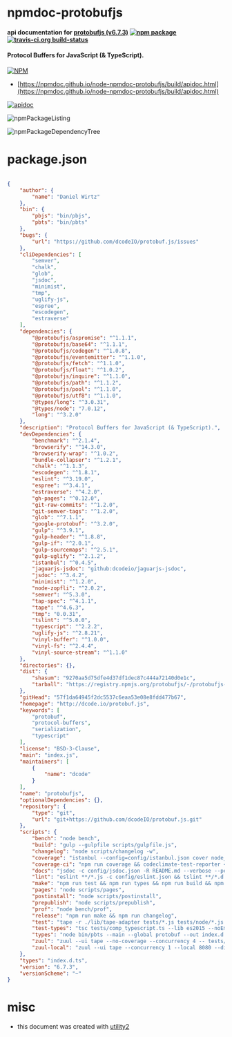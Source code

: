 # npmdoc-protobufjs

#### api documentation for  [protobufjs (v6.7.3)](http://dcode.io/protobuf.js)  [![npm package](https://img.shields.io/npm/v/npmdoc-protobufjs.svg?style=flat-square)](https://www.npmjs.org/package/npmdoc-protobufjs) [![travis-ci.org build-status](https://api.travis-ci.org/npmdoc/node-npmdoc-protobufjs.svg)](https://travis-ci.org/npmdoc/node-npmdoc-protobufjs)

#### Protocol Buffers for JavaScript (& TypeScript).

[![NPM](https://nodei.co/npm/protobufjs.png?downloads=true&downloadRank=true&stars=true)](https://www.npmjs.com/package/protobufjs)

- [https://npmdoc.github.io/node-npmdoc-protobufjs/build/apidoc.html](https://npmdoc.github.io/node-npmdoc-protobufjs/build/apidoc.html)

[![apidoc](https://npmdoc.github.io/node-npmdoc-protobufjs/build/screenCapture.buildCi.browser.%252Ftmp%252Fbuild%252Fapidoc.html.png)](https://npmdoc.github.io/node-npmdoc-protobufjs/build/apidoc.html)

![npmPackageListing](https://npmdoc.github.io/node-npmdoc-protobufjs/build/screenCapture.npmPackageListing.svg)

![npmPackageDependencyTree](https://npmdoc.github.io/node-npmdoc-protobufjs/build/screenCapture.npmPackageDependencyTree.svg)



# package.json

```json

{
    "author": {
        "name": "Daniel Wirtz"
    },
    "bin": {
        "pbjs": "bin/pbjs",
        "pbts": "bin/pbts"
    },
    "bugs": {
        "url": "https://github.com/dcodeIO/protobuf.js/issues"
    },
    "cliDependencies": [
        "semver",
        "chalk",
        "glob",
        "jsdoc",
        "minimist",
        "tmp",
        "uglify-js",
        "espree",
        "escodegen",
        "estraverse"
    ],
    "dependencies": {
        "@protobufjs/aspromise": "^1.1.1",
        "@protobufjs/base64": "^1.1.1",
        "@protobufjs/codegen": "^1.0.8",
        "@protobufjs/eventemitter": "^1.1.0",
        "@protobufjs/fetch": "^1.1.0",
        "@protobufjs/float": "^1.0.2",
        "@protobufjs/inquire": "^1.1.0",
        "@protobufjs/path": "^1.1.2",
        "@protobufjs/pool": "^1.1.0",
        "@protobufjs/utf8": "^1.1.0",
        "@types/long": "^3.0.31",
        "@types/node": "7.0.12",
        "long": "^3.2.0"
    },
    "description": "Protocol Buffers for JavaScript (& TypeScript).",
    "devDependencies": {
        "benchmark": "^2.1.4",
        "browserify": "^14.3.0",
        "browserify-wrap": "^1.0.2",
        "bundle-collapser": "^1.2.1",
        "chalk": "^1.1.3",
        "escodegen": "^1.8.1",
        "eslint": "^3.19.0",
        "espree": "^3.4.1",
        "estraverse": "^4.2.0",
        "gh-pages": "^0.12.0",
        "git-raw-commits": "^1.2.0",
        "git-semver-tags": "^1.2.0",
        "glob": "^7.1.1",
        "google-protobuf": "^3.2.0",
        "gulp": "^3.9.1",
        "gulp-header": "^1.8.8",
        "gulp-if": "^2.0.1",
        "gulp-sourcemaps": "^2.5.1",
        "gulp-uglify": "^2.1.2",
        "istanbul": "^0.4.5",
        "jaguarjs-jsdoc": "github:dcodeio/jaguarjs-jsdoc",
        "jsdoc": "^3.4.2",
        "minimist": "^1.2.0",
        "node-zopfli": "^2.0.2",
        "semver": "^5.3.0",
        "tap-spec": "^4.1.1",
        "tape": "^4.6.3",
        "tmp": "0.0.31",
        "tslint": "^5.0.0",
        "typescript": "^2.2.2",
        "uglify-js": "^2.8.21",
        "vinyl-buffer": "^1.0.0",
        "vinyl-fs": "^2.4.4",
        "vinyl-source-stream": "^1.1.0"
    },
    "directories": {},
    "dist": {
        "shasum": "9270aa5d75dfe4d37df1dec87c444a72140d0e1c",
        "tarball": "https://registry.npmjs.org/protobufjs/-/protobufjs-6.7.3.tgz"
    },
    "gitHead": "57f1da64945f2dc5537c6eaa53e08e8fdd477b67",
    "homepage": "http://dcode.io/protobuf.js",
    "keywords": [
        "protobuf",
        "protocol-buffers",
        "serialization",
        "typescript"
    ],
    "license": "BSD-3-Clause",
    "main": "index.js",
    "maintainers": [
        {
            "name": "dcode"
        }
    ],
    "name": "protobufjs",
    "optionalDependencies": {},
    "repository": {
        "type": "git",
        "url": "git+https://github.com/dcodeIO/protobuf.js.git"
    },
    "scripts": {
        "bench": "node bench",
        "build": "gulp --gulpfile scripts/gulpfile.js",
        "changelog": "node scripts/changelog -w",
        "coverage": "istanbul --config=config/istanbul.json cover node_modules/tape/bin/tape tests/*.js tests/node/*.js",
        "coverage-ci": "npm run coverage && codeclimate-test-reporter < coverage/lcov.info",
        "docs": "jsdoc -c config/jsdoc.json -R README.md --verbose --pedantic",
        "lint": "eslint **/*.js -c config/eslint.json && tslint **/*.d.ts -e **/node_modules/** -t stylish -c config/tslint.json",
        "make": "npm run test && npm run types && npm run build && npm run lint",
        "pages": "node scripts/pages",
        "postinstall": "node scripts/postinstall",
        "prepublish": "node scripts/prepublish",
        "prof": "node bench/prof",
        "release": "npm run make && npm run changelog",
        "test": "tape -r ./lib/tape-adapter tests/*.js tests/node/*.js | tap-spec",
        "test-types": "tsc tests/comp_typescript.ts --lib es2015 --noEmit --strictNullChecks && tsc tests/data/test.ts --lib es2015 --noEmit --strictNullChecks && tsc tests/data/rpc.ts --lib es2015 --noEmit --strictNullChecks",
        "types": "node bin/pbts --main --global protobuf --out index.d.ts src/ lib/aspromise/index.js lib/base64/index.js lib/codegen/index.js lib/eventemitter/index.js lib/float/index.js lib/fetch/index.js lib/inquire/index.js lib/path/index.js lib/pool/index.js lib/utf8/index.js && npm run test-types",
        "zuul": "zuul --ui tape --no-coverage --concurrency 4 -- tests/*.js",
        "zuul-local": "zuul --ui tape --concurrency 1 --local 8080 --disable-tunnel -- tests/*.js"
    },
    "types": "index.d.ts",
    "version": "6.7.3",
    "versionScheme": "~"
}
```



# misc
- this document was created with [utility2](https://github.com/kaizhu256/node-utility2)
